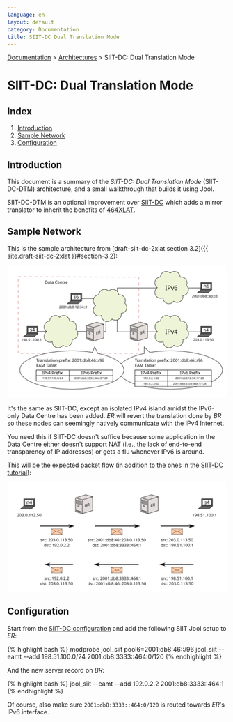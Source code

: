 ```yaml
---
language: en
layout: default
category: Documentation
title: SIIT-DC Dual Translation Mode
---
```


[Documentation](documentation.html) > [Architectures](documentation.html#architectures) > SIIT-DC: Dual Translation Mode

# SIIT-DC: Dual Translation Mode

## Index

1. [Introduction](#introduction)
2. [Sample Network](#sample-network)
3. [Configuration](#configuration)

## Introduction

This document is a summary of the _SIIT-DC: Dual Translation Mode_ (SIIT-DC-DTM) architecture, and a small walkthrough that builds it using Jool.

SIIT-DC-DTM is an optional improvement over [SIIT-DC](siit-dc.html) which adds a mirror translator to inherit the benefits of [464XLAT](464xlat.html).

## Sample Network

This is the sample architecture from [draft-siit-dc-2xlat section 3.2]({{ site.draft-siit-dc-2xlat }}#section-3.2):

![Fig.1 - Network Overview](../images/network/siit-dc-2xlat.svg "Fig.1 - Network Overview")

It's the same as SIIT-DC, except an isolated IPv4 island amidst the IPv6-only Data Centre has been added. _ER_ will revert the translation done by _BR_ so these nodes can seemingly natively communicate with the IPv4 Internet.

You need this if SIIT-DC doesn't suffice because some application in the Data Centre either doesn't support NAT (i.e., the lack of end-to-end transparency of IP addresses) or gets a flu whenever IPv6 is around.

This will be the expected packet flow (in addition to the ones in the [SIIT-DC tutorial](siit-dc.html)):

![Fig.2 - Packet Flow](../images/flow/siit-dc-2xlat.svg "Fig.2 - Packet Flow")

## Configuration

Start from the [SIIT-DC configuration](siit-dc.html#configuration) and add the following SIIT Jool setup to _ER_:

{% highlight bash %}
modprobe jool_siit pool6=2001:db8:46::/96
jool_siit --eamt --add 198.51.100.0/24 2001:db8:3333::464:0/120
{% endhighlight %}

And the new server record on _BR_:

{% highlight bash %}
jool_siit --eamt --add 192.0.2.2 2001:db8:3333::464:1
{% endhighlight %}

Of course, also make sure `2001:db8:3333::464:0/120` is routed towards _ER_'s IPv6 interface.

